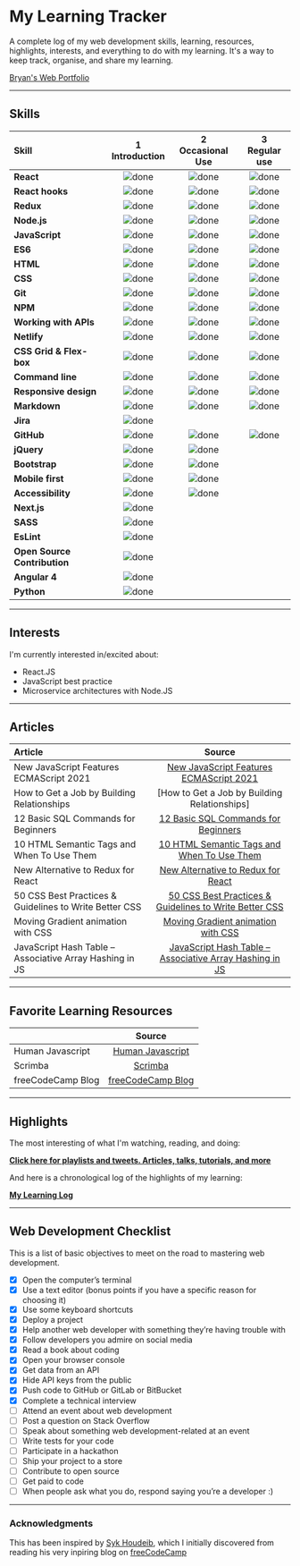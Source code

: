 # My Learning Tracker

A complete log of my web development skills, learning, resources, highlights, interests, and everything to do with my learning. It's a way to keep track, organise, and share my learning.

[Bryan's Web Portfolio](https://www.bryanyi.com/ "bryanyi.com")

---

## Skills

[done]: https://user-images.githubusercontent.com/29199184/32275438-8385f5c0-bf0b-11e7-9406-42265f71e2bd.png "Done"

| Skill                        | 1<br>Introduction | 2<br>Occasional Use | 3<br>Regular use |
| :--------------------------- | :---------------: | :-----------------: | :--------------: |
| **React**                    |   ![done][done]   |    ![done][done]    |  ![done][done]   |
| **React hooks**              |   ![done][done]   |    ![done][done]    |  ![done][done]   |
| **Redux**                    |   ![done][done]   |    ![done][done]    |  ![done][done]   |
| **Node.js**                  |   ![done][done]   |    ![done][done]    |  ![done][done]   |
| **JavaScript**               |   ![done][done]   |    ![done][done]    |  ![done][done]   |
| **ES6**                      |   ![done][done]   |    ![done][done]    |  ![done][done]   |
| **HTML**                     |   ![done][done]   |    ![done][done]    |  ![done][done]   |
| **CSS**                      |   ![done][done]   |    ![done][done]    |  ![done][done]   |
| **Git**                      |   ![done][done]   |    ![done][done]    |  ![done][done]   |
| **NPM**                      |   ![done][done]   |    ![done][done]    |  ![done][done]   |
| **Working with APIs**        |   ![done][done]   |    ![done][done]    |  ![done][done]   |
| **Netlify**                  |   ![done][done]   |    ![done][done]    |  ![done][done]   |
| **CSS Grid & Flex-box**      |   ![done][done]   |    ![done][done]    |  ![done][done]   |
| **Command line**             |   ![done][done]   |    ![done][done]    |  ![done][done]   |
| **Responsive design**        |   ![done][done]   |    ![done][done]    |  ![done][done]   |
| **Markdown**                 |   ![done][done]   |    ![done][done]    |  ![done][done]   |
| **Jira**                     |   ![done][done]   |                     |                  |
| **GitHub**                   |   ![done][done]   |    ![done][done]    |  ![done][done]   |
| **jQuery**                   |   ![done][done]   |    ![done][done]    |                  |
| **Bootstrap**                |   ![done][done]   |    ![done][done]    |                  |
| **Mobile first**             |   ![done][done]   |    ![done][done]    |                  |
| **Accessibility**            |   ![done][done]   |    ![done][done]    |                  |
| **Next.js**                  |   ![done][done]   |                     |                  |
| **SASS**                     |   ![done][done]   |                     |                  |
| **EsLint**                   |   ![done][done]   |                     |                  |
| **Open Source Contribution** |   ![done][done]   |                     |                  |
| **Angular 4**                |   ![done][done]   |                     |                  |
| **Python**                   |   ![done][done]   |                     |                  |

---

## Interests

I'm currently interested in/excited about:

- React.JS
- JavaScript best practice
- Microservice architectures with Node.JS

---

## Articles

[//]: # "Status images"
[completed]: https://user-images.githubusercontent.com/29199184/32275438-8385f5c0-bf0b-11e7-9406-42265f71e2bd.png "Completed"
[in progress]: https://user-images.githubusercontent.com/29199184/34462881-7305ddac-ee4d-11e7-9b57-589424820da4.png "In Progress"
[soon]: https://user-images.githubusercontent.com/29199184/34462916-d5c37bd4-ee4d-11e7-9f4a-d57f2243281b.png "Soon"
[//]: # "Reference links to courses"
[new javascript features ecmascript 2021]: https://brayanarrieta.hashnode.dev/new-javascript-features-ecmascript-2021-with-examples?utm_source=tldrnewsletter
[javascript hash table – associative array hashing in js]: https://www-freecodecamp-org.cdn.ampproject.org/c/s/www.freecodecamp.org/news/javascript-hash-table-associative-array-hashing-in-js/amp/
[how to get a job by building relationships – advice from a senior software engineer]: https://www-freecodecamp-org.cdn.ampproject.org/c/s/www.freecodecamp.org/news/how-to-get-a-job-by-building-relationships/amp/
[new alternative to redux for react]: https://javascript.plainenglish.io/new-alternative-of-redux-for-react-de0b420c0c60
[12 basic sql commands for beginners]: https://betterprogramming.pub/12-basic-sql-commands-for-beginners-1fcb34697ab6
[50 css best practices & guidelines to write better css]: https://beforesemicolon.medium.com/50-css-best-practices-guidelines-to-write-better-css-c60807e9eee2
[10 html semantic tags and when to use them]: https://betterprogramming.pub/10-html-semantic-tags-and-when-to-use-them-5ae7d7d0b0f2
[moving gradient animation with css]: https://souravdey777.hashnode.dev/moving-gradient-animation-with-css?utm_source=tldrnewsletter

| Article                                                 |                          Source                           |
| :------------------------------------------------------ | :-------------------------------------------------------: |
| New JavaScript Features ECMAScript 2021                 |         [New JavaScript Features ECMAScript 2021]         |
| How to Get a Job by Building Relationships              |       [How to Get a Job by Building Relationships]        |
| 12 Basic SQL Commands for Beginners                     |           [12 Basic SQL Commands for Beginners]           |
| 10 HTML Semantic Tags and When To Use Them              |       [10 HTML Semantic Tags and When To Use Them]        |
| New Alternative to Redux for React                      |           [New Alternative to Redux for React]            |
| 50 CSS Best Practices & Guidelines to Write Better CSS  | [50 CSS Best Practices & Guidelines to Write Better CSS]  |
| Moving Gradient animation with CSS                      |           [Moving Gradient animation with CSS]            |
| JavaScript Hash Table – Associative Array Hashing in JS | [JavaScript Hash Table – Associative Array Hashing in JS] |

---

## Favorite Learning Resources

[//]: # "Reference links to courses"
[human javascript]: https://read.humanjavascript.com/ch04-organizing-your-code.html
[scrimba]: https://scrimba.com/allcourses
[freecodecamp blog]: https://www.freecodecamp.org/news/tag/blog/

|                   |       Source        |
| :---------------- | :-----------------: |
| Human Javascript  | [Human Javascript]  |
| Scrimba           |      [Scrimba]      |
| freeCodeCamp Blog | [freeCodeCamp Blog] |

---

## Highlights

The most interesting of what I'm watching, reading, and doing:

[**Click here for playlists and tweets. Articles, talks, tutorials, and more**](https://syknapse.github.io/My-Learning-Tracker/)

And here is a chronological log of the highlights of my learning:

[**My Learning Log**](https://github.com/Syknapse/My-Learning-Tracker/blob/master/log.md)

---

## Web Development Checklist

This is a list of basic objectives to meet on the road to mastering web development.

- [x] Open the computer’s terminal
- [x] Use a text editor (bonus points if you have a specific reason for choosing it)
- [x] Use some keyboard shortcuts
- [x] Deploy a project
- [x] Help another web developer with something they’re having trouble with
- [x] Follow developers you admire on social media
- [x] Read a book about coding
- [x] Open your browser console
- [x] Get data from an API
- [x] Hide API keys from the public
- [x] Push code to GitHub or GitLab or BitBucket
- [x] Complete a technical interview
- [ ] Attend an event about web development
- [ ] Post a question on Stack Overflow
- [ ] Speak about something web development-related at an event
- [ ] Write tests for your code
- [ ] Participate in a hackathon
- [ ] Ship your project to a store
- [ ] Contribute to open source
- [ ] Get paid to code
- [ ] When people ask what you do, respond saying you’re a developer :)

---

### Acknowledgments

This has been inspired by [Syk Houdeib](https://github.com/Syknapse), which I initially discovered from reading his very inpiring blog on [freeCodeCamp](https://www.freecodecamp.org/news/the-tools-and-resources-that-landed-me-a-front-end-developer-job-1314c6f1fa7f/)
